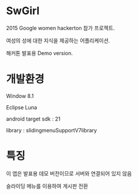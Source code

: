 # SwGirl
  2015 Google women hackerton 참가 프로젝트.
  
  여성의 성에 대한 지식을 제공하는 어플리케이션.
  
  해커톤 발표용 Demo version.
  

# 개발환경
  Window 8.1
  
  Eclipse Luna
  
  android target sdk : 21
  
  library : slidingmenuSupportV7library
  
# 특징
  이 앱은 발표용 데모 버전이므로 서버와 연결되어 있지 않음
  
  슬라이딩 메뉴를 이용하여 게시판 전환

  
